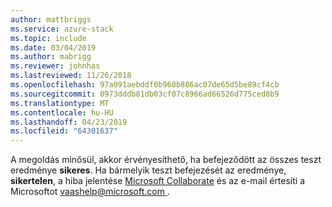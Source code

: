 ```yaml
---
author: mattbriggs
ms.service: azure-stack
ms.topic: include
ms.date: 03/04/2019
ms.author: mabrigg
ms.reviewer: johnhas
ms.lastreviewed: 11/26/2018
ms.openlocfilehash: 97a091aebddf0b960b886ac07de65d5be89cf4cb
ms.sourcegitcommit: 0973dddb81db03cf07c8966ad66526d775ced8b9
ms.translationtype: MT
ms.contentlocale: hu-HU
ms.lasthandoff: 04/23/2019
ms.locfileid: "64301637"
---
```

A megoldás minősül, akkor érvényesíthető, ha befejeződött az összes teszt eredménye **sikeres**. Ha bármelyik teszt befejezését az eredménye, **sikertelen**, a hiba jelentése [Microsoft Collaborate](https://aka.ms/collaborate) és az e-mail értesíti a Microsoftot [ vaashelp@microsoft.com ](mailto:vaashelp@microsoft.com).